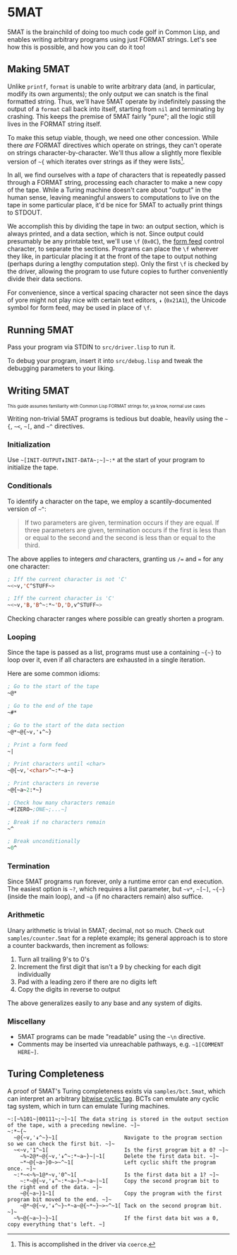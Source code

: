 # 5MAT

5MAT is the brainchild of doing too much code golf in Common Lisp, and enables writing arbitrary programs using just FORMAT strings. Let's see how this is possible, and how you can do it too!

## Making 5MAT

Unlike `printf`, `format` is unable to write arbitrary data (and, in particular, modify its own arguments); the only output we can snatch is the final formatted string. Thus, we'll have 5MAT operate by indefinitely passing the output of a `format` call back into itself, starting from `nil` and terminating by crashing. This keeps the premise of 5MAT fairly "pure"; all the logic still lives in the FORMAT string itself.

To make this setup viable, though, we need one other concession. While there *are* FORMAT directives which operate on strings, they can't operate on strings character-by-character. We'll thus allow a slightly more flexible version of `~{` which iterates over strings as if they were lists[^1].

In all, we find ourselves with a *tape* of characters that is repeatedly passed through a FORMAT string, processing each character to make a new copy of the tape. While a Turing machine doesn't care about "output" in the human sense, leaving meaningful answers to computations to live on the tape in some particular place, it'd be nice for 5MAT to actually print things to STDOUT.

We accomplish this by dividing the tape in two: an output section, which is always printed, and a data section, which is not. Since output could presumably be any printable text, we'll use `\f` (`0x0C`), the [form feed](https://en.m.wikipedia.org/w/index.php?title=Page_break&useskin=vector#Form_feed) control character, to separate the sections. Programs can place the `\f` wherever they like, in particular placing it at the front of the tape to output nothing (perhaps during a lengthy computation step). Only the first `\f` is checked by the driver, allowing the program to use future copies to further conveniently divide their data sections.

For convenience, since a vertical spacing character not seen since the days of yore might not play nice with certain text editors, `↡` (`0x21A1`), the Unicode symbol for form feed, may be used in place of `\f`.

[^1]: This is accomplished in the driver via `coerce`.

## Running 5MAT

Pass your program via STDIN to `src/driver.lisp` to run it.

To debug your program, insert it into `src/debug.lisp` and tweak the debugging parameters to your liking.

## Writing 5MAT

<sup><sub>This guide assumes familiarity with Common Lisp FORMAT strings for, ya know, normal use cases</sub></sup>

Writing non-trivial 5MAT programs is tedious but doable, heavily using the `~{`, `~<`, `~[`, and `~^` directives.

### Initialization

Use `~[INIT-OUTPUT↡INIT-DATA~;~]~:*` at the start of your program to initialize the tape.

### Conditionals

To identify a character on the tape, we employ a scantily-documented version of `~^`:
> If two parameters are given, termination occurs if they are equal. If three parameters are given, termination occurs if the first is less than or equal to the second and the second is less than or equal to the third.

The above applies to integers *and* characters, granting us `/=` and `=` for any one character:
```lisp
; Iff the current character is not 'C'
~<~v,'C^STUFF~>

; Iff the current character is 'C'
~<~v,'B,'B^~:*~'D,'D,v^STUFF~>
```

Checking character ranges where possible can greatly shorten a program.

### Looping

Since the tape is passed as a list, programs must use a containing `~{~}` to loop over it, even if all characters are exhausted in a single iteration.

Here are some common idioms:
```lisp
; Go to the start of the tape
~@*

; Go to the end of the tape
~#*

; Go to the start of the data section
~@*~@{~v,'↡^~}

; Print a form feed
~|

; Print characters until <char>
~@{~v,'<char>^~:*~a~}

; Print characters in reverse
~@{~a~2:*~}

; Check how many characters remain
~#[ZERO~;ONE~;...~]

; Break if no characters remain
~^

; Break unconditionally
~0^
```

### Termination

Since 5MAT programs run forever, only a runtime error can end execution. The easiest option is `~?`, which requires a list parameter, but `~v*`, `~[~]`, `~{~}` (inside the main loop), and `~a` (if no characters remain) also suffice.

### Arithmetic

Unary arithmetic is trivial in 5MAT; decimal, not so much. Check out `samples/counter.5mat` for a replete example; its general approach is to store a counter backwards, then increment as follows:

1. Turn all trailing 9's to 0's
2. Increment the first digit that isn't a 9 by checking for each digit individually
3. Pad with a leading zero if there are no digits left
4. Copy the digits in reverse to output

The above generalizes easily to any base and any system of digits.

### Miscellany

- 5MAT programs can be made "readable" using the `~\n` directive.
- Comments may be inserted via unreachable pathways, e.g. `~1[COMMENT HERE~]`.

## Turing Completeness

A proof of 5MAT's Turing completeness exists via `samples/bct.5mat`, which can interpret an arbitrary [bitwise cyclic tag](https://esolangs.org/wiki/Bitwise_Cyclic_Tag). BCTs can emulate any cyclic tag system, which in turn can emulate Turing machines.

```
~:[~%101~|00111~;~]~1[ The data string is stored in the output section of the tape, with a preceding newline. ~]~
~:*~{~
  ~@{~v,'↡^~}~1[                     Navigate to the program section so we can check the first bit. ~]~
  ~<~v,'1^~1[                        Is the first program bit a 0? ~]~
    ~%~2@*~@{~v,'↡^~:*~a~}~|~1[      Delete the first data bit. ~]~
    ~*~@{~a~}0~>~^~1[                Left cyclic shift the program once. ~]~
  ~:*~<~%~1@*~v,'0^~1[               Is the first data bit a 1? ~]~
    ~:*~@{~v,'↡^~:*~a~}~*~a~|~1[     Copy the second program bit to the right end of the data. ~]~
    ~@{~a~}1~1[                      Copy the program with the first program bit moved to the end. ~]~
    ~@*~@{~v,'↡^~}~*~a~@{~*~}~>~^~1[ Tack on the second program bit. ~]~
  ~%~@{~a~}~}~1[                     If the first data bit was a 0, copy everything that's left. ~]
```
